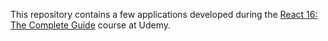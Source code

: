 This repository contains a few applications developed during the [React 16: The Complete Guide](https://www.udemy.com/react-the-complete-guide-incl-redux/learn/v4/content) course at Udemy.